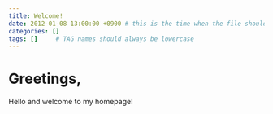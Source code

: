 ```yaml
---
title: Welcome!
date: 2012-01-08 13:00:00 +0900 # this is the time when the file should be shown to public
categories: []
tags: []     # TAG names should always be lowercase
---
```


# Greetings,

Hello and welcome to my homepage!
